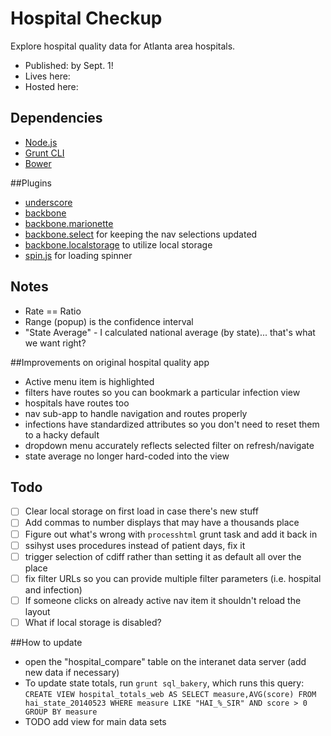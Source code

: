 # Hospital Checkup
Explore hospital quality data for Atlanta area hospitals.

- Published: by Sept. 1!
- Lives here:
- Hosted here:

## Dependencies

 - [Node.js](https://nodejs.org/)
 - [Grunt CLI](http://gruntjs.com/getting-started)
 - [Bower](http://bower.io/)
 
##Plugins
 - [underscore]()
 - [backbone]()
 - [backbone.marionette]()
 - [backbone.select](https://github.com/hashchange/backbone.select) for keeping the nav selections updated
 - [backbone.localstorage](https://github.com/jeromegn/Backbone.localStorage) to utilize local storage
 - [spin.js](http://spin.js.org/) for loading spinner

## Notes
- Rate == Ratio
- Range (popup) is the confidence interval
- "State Average" - I calculated national average (by state)... that's what we want right?

##Improvements on original hospital quality app
 - Active menu item is highlighted
 - filters have routes so you can bookmark a particular infection view
 - hospitals have routes too
 - nav sub-app to handle navigation and routes properly
 - infections have standardized attributes so you don't need to reset them to a hacky default
 - dropdown menu accurately reflects selected filter on refresh/navigate
 - state average no longer hard-coded into the view
 
## Todo
- [ ] Clear local storage on first load in case there's new stuff
- [ ] Add commas to number displays that may have a thousands place
- [ ] Figure out what's wrong with `processhtml` grunt task and add it back in
- [ ] ssihyst uses procedures instead of patient days, fix it
- [ ] trigger selection of cdiff rather than setting it as default all over the place
- [ ] fix filter URLs so you can provide multiple filter parameters (i.e. hospital and infection)
- [ ] If someone clicks on already active nav item it shouldn't reload the layout
- [ ] What if local storage is disabled?

##How to update
- open the "hospital_compare" table on the interanet data server (add new data if necessary)
- To update state totals, run `grunt sql_bakery`, which runs this query:
  `CREATE VIEW hospital_totals_web AS
  SELECT measure,AVG(score) FROM hai_state_20140523
  WHERE measure LIKE "HAI_%_SIR" AND score > 0
  GROUP BY measure`
- TODO add view for main data sets

